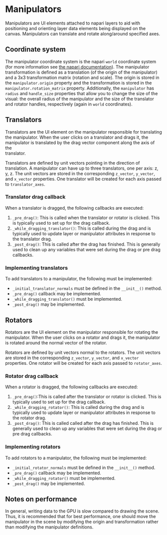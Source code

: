 # Manipulators

Manipulators are UI elements attached to napari layers to aid with positioning and orienting layer data elements 
being displayed on the canvas. Manipulators can translate and rotate along/around specified axes.

## Coordinate system
The manipulator coordinate system is the napari `world` coordinate system (for more information see [the napari
 documentation](https://napari.org/stable/guides/3D_interactivity.html#coordinate-systems-in-napari)).
The manipulator transformation is defined as a translation (of the origin of the manipulator) and a 3x3 transformation
 matrix (rotation and scale). The origin is stored in the `manipulator.origin` property and the transformation is 
 stored in the `manipulator.rotation_matrix` property. Additionally, the `manipulator` has `radius` and `handle_size`
 properties that allow you to change the size of the visual: the overall radius of the manipulator and the size of 
 the translator and rotator handles, respectively (again in `world` coordinates). 

## Translators
Translators are the UI element on the manipulator responsible for translating the manipulator. When the user 
clicks on a translator and drags it, the manipulator is translated by the drag vector component along the axis of the  
translator. 

Translators are defined by unit vectors pointing in the direction of translation. A manipulator can have up to three
translators, one per axis: z, y, z. The unit vectors are stored in the corresponding `z_vector`, `y_vector`, and 
`x_vector` properties. One translator will be created for each axis passed to `translator_axes`.

### Translator drag callback
When a translator is dragged, the following callbacks are executed:

1. `_pre_drag()`: This is called when the translator or rotator is clicked. This is typically used to set up for the 
   drag callback.
2. `_while_dragging_translator()`: This is called during the drag and is typically used to update layer or manipulator 
   attributes in response to the translator drag. 
3. `_post_drag()`: This is called after the drag has finished. This is generally used to clean up any 
   variables that were set during the drag or pre drag callbacks.

### Implementing translators
To add translators to a manipulator, the following must be implemented:

- `_initial_translator_normals` must be defined in the `__init__()` method.
- `_pre_drag()` callback may be implemented.
- `_while_dragging_translator()` must be implemented.
- `_post_drag()` may be implemented.

## Rotators
Rotators are the UI element on the manipulator responsible for rotating the manipulator. When the user 
clicks on a rotator and drags it, the manipulator is rotated around the normal vector of the rotator.

Rotators are defined by unit vectors normal to the rotators. The unit vectors are stored in the corresponding
 `z_vector`, `y_vector`, and `x_vector` properties. One rotator will be created for each axis passed 
 to `rotator_axes`.

### Rotator drag callback
When a rotator is dragged, the following callbacks are executed:

1. `_pre_drag()`:This is called after the translator or rotator is clicked. This is typically used to set up for the 
   drag callback.
2. `_while_dragging_rotator()`: This is called during the drag and is typically used to update layer or manipulator 
   attributes in response to the rotator drag. 
3. `_post_drag()`: This is called called after the drag has finished. This is generally used to clean up any 
   variables that were set during the drag or pre drag callbacks.
   
### Implementing rotators
To add rotators to a manipulator, the following must be implemented:

- `_initial_rotator_normals` must be defined in the `__init__()` method.
- `_pre_drag()` callback may be implemented.
- `_while_dragging_rotator()` must be implemented.
- `_post_drag()` may be implemented.

## Notes on performance

In general, writing data to the GPU is slow compared to drawing the scene. Thus, it is recommended that for best 
performance, one should move the manipulator in the scene by modifying the origin and transformation rather 
than modifying the manipulator definitions.



